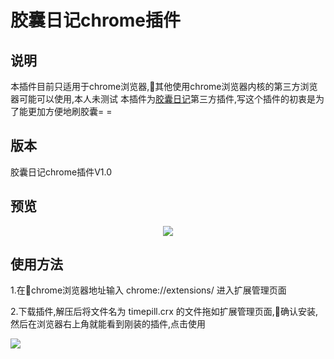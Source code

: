 # 胶囊日记chrome插件
## 说明
本插件目前只适用于chrome浏览器,其他使用chrome浏览器内核的第三方浏览器可能可以使用,本人未测试
本插件为[胶囊日记](timepill.net)第三方插件,写这个插件的初衷是为了能更加方便地刷胶囊= =
## 版本
胶囊日记chrome插件V1.0
## 预览
<center>

![](http://opzfmbyhp.bkt.clouddn.com/2017-07-13-%E5%B1%8F%E5%B9%95%E5%BF%AB%E7%85%A7%202017-07-13%20%E4%B8%8B%E5%8D%8812.10.16.png)

</center>

## 使用方法

1.在chrome浏览器地址输入 chrome://extensions/ 进入扩展管理页面

2.下载插件,解压后将文件名为 timepill.crx 的文件拖如扩展管理页面,确认安装,然后在浏览器右上角就能看到刚装的插件,点击使用
</center>

![](http://opzfmbyhp.bkt.clouddn.com/2017-07-13-%E5%B1%8F%E5%B9%95%E5%BF%AB%E7%85%A7%202017-07-13%20%E4%B8%8B%E5%8D%8812.51.44.png)

</center>
